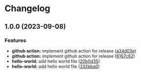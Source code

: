 # Changelog

## 1.0.0 (2023-09-08)


### Features

* **github action:** implement github action for release ([a34d03e](https://github.com/grassnhi/git-workflow-2/commit/a34d03e743e386bb07df31bbd3d5e7898733f621))
* **github action:** implement github action for release ([6167c62](https://github.com/grassnhi/git-workflow-2/commit/6167c62288e97dd69292c88e8d0f34a29ebafe92))
* **hello-world:** add hello world file ([20b0d35](https://github.com/grassnhi/git-workflow-2/commit/20b0d35086707d101d7934159ad05691ffd13db7))
* **hello-world:** add hello world file ([332bba0](https://github.com/grassnhi/git-workflow-2/commit/332bba0af0c361448d9a60533c607f5fa16a4ea7))
